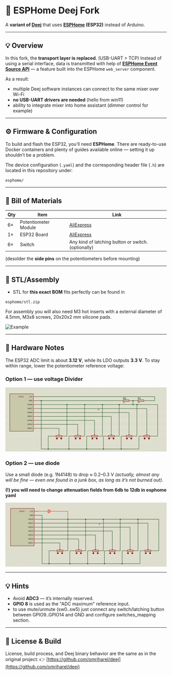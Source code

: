 # 🧭 ESPHome Deej Fork

A **variant of [Deej](https://github.com/omriharel/deej)** that uses **[ESPHome](https://esphome.io/) (ESP32)** instead of Arduino.

---

## 💡 Overview

In this fork, the **transport layer is replaced**. (USB-UART > TCP)
Instead of using a serial interface, data is transmitted with help of **[ESPHome Event Source API](https://esphome.io/web-api/#event-source-api)** — a feature built into the ESPHome `web_server` component.

As a result:

* multiple Deej software instances can connect to the same mixer over Wi-Fi
* **no USB-UART drivers are needed** (hello from win11)
* ability to integrate mixer into home assistant (dimmer control for example)

---

## ⚙️ Firmware & Configuration

To build and flash the ESP32, you’ll need **ESPHome**.
There are ready-to-use Docker containers and plenty of guides available online — setting it up shouldn’t be a problem.

The device configuration (`.yaml`) and the corresponding header file (`.h`)
are located in this repository under:

```
esphome/
```

---

## 🧾 Bill of Materials

| Qty | Item                 | Link                                                                |
| --- | -------------------- | ------------------------------------------------------------------- |
| 6×  | Potentiometer Module | [AliExpress](https://www.aliexpress.com/item/1005006733220962.html) |
| 1×  | ESP32 Board          | [AliExpress](https://www.aliexpress.com/item/1005009640243412.html) |
| 6×  | Switch               | Any kind of latching button or switch. (optionally)                 |

  (desolder the **side pins** on the potentiometers before mounting)


---

## 🔧 STL/Assembly

* STL for **this exact BOM** fits perfectly can be found in 

```
esphome/stl.zip
```

For assembly you will also need M3 hot inserts with a external diameter of 4.5mm, M3x8 screws, 20x20x2 mm silicone pads.

![Example](ref/20251021_223354.jpg)

---

## 🔌 Hardware Notes

The ESP32 ADC limit is about **3.12 V**, while its LDO outputs **3.3 V**.
To stay within range, lower the potentiometer reference voltage:

### Option 1 — use voltage Divider

![Voltage Divider](ref/1.png)

### Option 2 — use diode

Use a small diode (e.g. 1N4148) to drop ≈ 0.2–0.3 V
*(actually, almost any will be fine — even one found in a junk box, as long as it’s not burned out)*.


**(!) you will need to change attenuation fields from 6db to 12db in esphome yaml**

![Diode](ref/2.png)

---

## 💡 Hints

* Avoid **ADC3** — it’s internally reserved.
* **GPIO 8** is used as the "ADC maximum" reference input.
* to use mute/unmute (sw0..sw5) just connect any switch/latching button between GPIO9..GPIO14 and GND and configure switches_mapping section.

---

## 🧱 License & Build

License, build process, and Deej binary behavior are the same as in the original project:
👉 [https://github.com/omriharel/deej](https://github.com/omriharel/deej)
